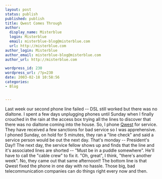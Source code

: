 ```yaml
---
layout: post
status: publish
published: publish
title: Qwest Comes Through
author:
  display_name: Misterblue
  login: Misterblue
  email: misterblue-blog@misterblue.com
  url: http://misterblue.com
author_login: Misterblue
author_email: misterblue-blog@misterblue.com
author_url: http://misterblue.com

wordpress_id: 230
wordpress_url: /?p=230
date: 2003-02-18 10:58:56
categories:
- Blog


---
```

Last week our second phone line failed -- DSL still worked but there was no dialtone.  I spent a few days unplugging phones until Sunday when I finally crouched in the rain at the access box trying all the lines to discover that there was no dialtone coming into the house.
So, I phone <a href="http://www.qwest.com">Qwest</a> for service.  They have received a few sanctions for bad service so I was apprehensive.  I phoned Sunday, on hold for 5 minutes, they ran a "line check" and said a service person would be out the next day.  That's monday -- President's Day!!
The next day, the service fellow shows up and finds that the line and it's associated lines are shorted -- "Must be in a puddle somewhere".  He'll have to call the "cable crew" to fix it.  "Oh, great", I think, "there's another week".  No, they came out that same afternoon!!
The bottom line is that Qwest fixed the phone in one day with no hassle.  Those big, bad telecommunication companies can do things right every now and then.
